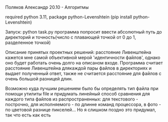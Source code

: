 Поляков Александр
20.10 - Алгоритмы

required python 3.11, package python-Levenshtein (pip install python-Levenshtein)

Запуск: python task.py
программа попросит ввести абсолютный путь до директорий и точность(число с плавающей точкой от 0 до 1, разделенное точкой)

Описание принятых проектных решений: расстояние Ливенштейна кажется мне самой объективной мерой 'идентичности файлов', однако 
оно будет работать очень долго на описаном входе. Программа считает расстояние Ливенштейна длякаждой пары файлов в директориях и
выдает полученный ответ, также не считается расстояние для файлов с очень большой разницей длин.

Возможно куда лучшим решением было бы определять тип файла при помощи утилиты file и придумать линейный способ сравнения для каждого
типа файлов из распространенных: для текстового - построчно, для исполняемого - по длинне команд процессора, в фото - по цветовой
разнице пикселей... Но я слишком поздно это придумал, так что есть как есть